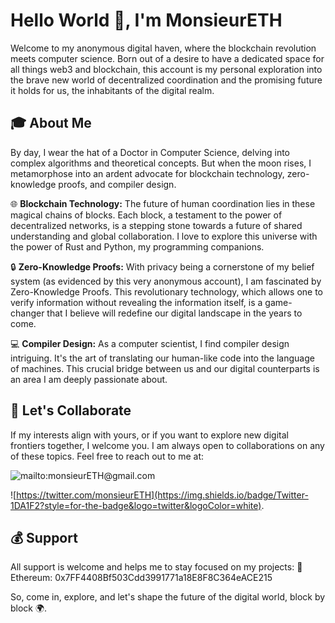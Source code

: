 # Hello World 👋, I'm MonsieurETH

Welcome to my anonymous digital haven, where the blockchain revolution meets computer science. Born out of a desire to have a dedicated space for all things web3 and blockchain, this account is my personal exploration into the brave new world of decentralized coordination and the promising future it holds for us, the inhabitants of the digital realm.

## 🎓 About Me 

By day, I wear the hat of a Doctor in Computer Science, delving into complex algorithms and theoretical concepts. But when the moon rises, I metamorphose into an ardent advocate for blockchain technology, zero-knowledge proofs, and compiler design.

🌐 **Blockchain Technology:** The future of human coordination lies in these magical chains of blocks. Each block, a testament to the power of decentralized networks, is a stepping stone towards a future of shared understanding and global collaboration. I love to explore this universe with the power of Rust and Python, my programming companions.

🔒 **Zero-Knowledge Proofs:** With privacy being a cornerstone of my belief system (as evidenced by this very anonymous account), I am fascinated by Zero-Knowledge Proofs. This revolutionary technology, which allows one to verify information without revealing the information itself, is a game-changer that I believe will redefine our digital landscape in the years to come.

💻 **Compiler Design:** As a computer scientist, I find compiler design intriguing. It's the art of translating our human-like code into the language of machines. This crucial bridge between us and our digital counterparts is an area I am deeply passionate about.

## 🤝 Let's Collaborate

If my interests align with yours, or if you want to explore new digital frontiers together, I welcome you. I am always open to collaborations on any of these topics. Feel free to reach out to me at:

![mailto:monsieurETH@gmail.com](https://img.shields.io/badge/Gmail-D14836?style=for-the-badge&logo=gmail&logoColor=white)

![https://twitter.com/monsieurETH](https://img.shields.io/badge/Twitter-1DA1F2?style=for-the-badge&logo=twitter&logoColor=white). 

## 💰 Support

All support is welcome and helps me to stay focused on my projects:
🔷 Ethereum: 0x7FF4408Bf503Cdd3991771a18E8F8C364eACE215

So, come in, explore, and let's shape the future of the digital world, block by block 🌍.

